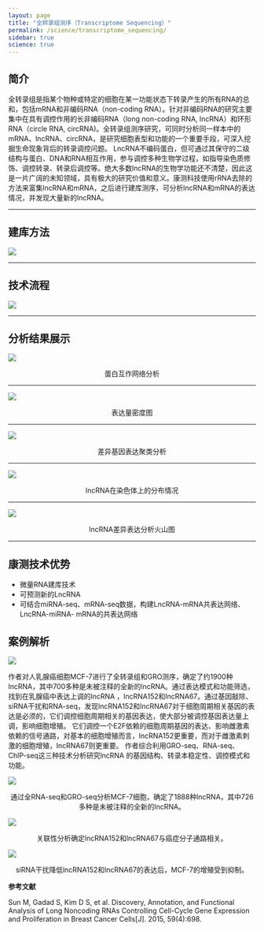 ```yaml
---
layout: page
title: "全转录组测序（Transcriptome Sequencing）"
permalink: /science/transcriptome_sequencing/
sidebar: true
science: true
---
```


## 简介

全转录组是指某个物种或特定的细胞在某一功能状态下转录产生的所有RNA的总和，包括mRNA和非编码RNA（non-coding RNA）。针对非编码RNA的研究主要集中在具有调控作用的长非编码RNA（long non-coding RNA, lncRNA）和环形RNA（circle RNA, circRNA)。全转录组测序研究，可同时分析同一样本中的mRNA、lncRNA、circRNA，是研究细胞表型和功能的一个重要手段，可深入挖掘生命现象背后的转录调控问题。 LncRNA不编码蛋白，但可通过其保守的二级结构与蛋白、DNA和RNA相互作用，参与调控多种生物学过程，如指导染色质修饰、调控转录、转录后调控等。绝大多数lncRNA的生物学功能还不清楚，因此这是一片广阔的未知领域，具有极大的研究价值和意义。康测科技使用rRNA去除的方法来富集lncRNA和mRNA，之后进行建库测序，可分析lncRNA和mRNA的表达情况，并发现大量新的lncRNA。

---

## 建库方法

<img src="/image/transcriptome_sequencing/400new建库原理图-转录组测序.png">

---

## 技术流程

<img class="fig70" src="/image/transcriptome_sequencing/全转录组测序技术路线.png">

---

## 分析结果展示

<img src="/image/transcriptome_sequencing/b.png">
<p style="text-align: center; ">蛋白互作网络分析</p>

---

<img src="/image/transcriptome_sequencing/c.png">
<p style="text-align: center; ">表达量密度图</p>

---

<img src="/image/transcriptome_sequencing/d.png">
<p style="text-align: center; ">差异基因表达聚类分析</p>

---

<img src="/image/transcriptome_sequencing/IncRNA_chromosome.png">
<p style="text-align: center; ">lncRNA在染色体上的分布情况</p>

---

<img src="/image/transcriptome_sequencing/lncRNA_diff_exp.png">
<p style="text-align: center; ">lncRNA差异表达分析火山图</p>

---

## 康测技术优势

* 微量RNA建库技术
* 可预测新的LncRNA
* 可结合miRNA-seq、mRNA-seq数据，构建LncRNA-mRNA共表达网络、LncRNA-miRNA- mRNA的共表达网络

## 案例解析

<img src="/image/transcriptome_sequencing/转录组测序文献.png">

作者对人乳腺癌细胞MCF-7进行了全转录组和GRO测序，确定了约1900种lncRNA，其中700多种是未被注释的全新的lncRNA。通过表达模式和功能筛选，找到在乳腺癌中表达上调的lncRNA ，lncRNA152和lncRNA67。通过基因敲除、siRNA干扰和RNA-seq，发现lncRNA152和lncRNA67对于细胞周期相关基因的表达是必须的，它们调控细胞周期相关的基因表达，使大部分被调控基因表达量上调，影响细胞增殖。
它们调控一个E2F依赖的细胞周期基因的表达、影响雌激素依赖的信号通路，对基本的细胞增殖而言，lncRNA152更重要，而对于雌激素刺激的细胞增殖，lncRNA67则更重要。
作者综合利用GRO-seq、RNA-seq、ChIP-seq这三种技术分析研究lncRNA 的基因结构、转录本稳定性、调控模式和功能。

<img src="/image/transcriptome_sequencing/ts-2.png">

<p style="text-align: center; ">通过全RNA-seq和GRO-seq分析MCF-7细胞，确定了1888种lncRNA，其中726多种是未被注释的全新的lncRNA。</p>

<img src="/image/transcriptome_sequencing/ts-3.png">

<p style="text-align: center; ">关联性分析确定lncRNA152和lncRNA67与癌症分子通路相关。</p>

<img src="/image/transcriptome_sequencing/转录组-4.png">

<p style="text-align: center; ">siRNA干扰降低lncRNA152和lncRNA67的表达后，MCF-7的增殖受到抑制。</p>


<div><strong>参考文献</strong></div>

Sun M, Gadad S, Kim D S, et al. Discovery, Annotation, and Functional Analysis of Long Noncoding RNAs Controlling Cell-Cycle Gene Expression and Proliferation in Breast Cancer Cells[J]. 2015, 59(4):698.
